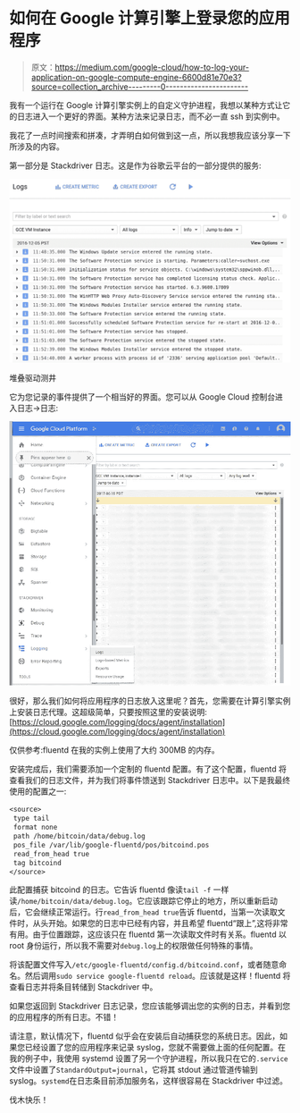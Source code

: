 # 如何在 Google 计算引擎上登录您的应用程序

> 原文：<https://medium.com/google-cloud/how-to-log-your-application-on-google-compute-engine-6600d81e70e3?source=collection_archive---------0----------------------->

我有一个运行在 Google 计算引擎实例上的自定义守护进程，我想以某种方式让它的日志进入一个更好的界面。某种方法来记录日志，而不必一直 ssh 到实例中。

我花了一点时间搜索和拼凑，才弄明白如何做到这一点，所以我想我应该分享一下所涉及的内容。

第一部分是 Stackdriver 日志。这是作为谷歌云平台的一部分提供的服务:

![](img/e108473488366d2cf21fefa5b938e579.png)

堆叠驱动测井

它为您记录的事件提供了一个相当好的界面。您可以从 Google Cloud 控制台进入日志->日志:

![](img/6c0a76f653cba01140f4a94b89de82a3.png)

很好，那么我们如何将应用程序的日志放入这里呢？首先，您需要在计算引擎实例上安装日志代理。这超级简单，只要按照这里的安装说明:[https://cloud.google.com/logging/docs/agent/installation](https://cloud.google.com/logging/docs/agent/installation)

仅供参考:fluentd 在我的实例上使用了大约 300MB 的内存。

安装完成后，我们需要添加一个定制的 fluentd 配置。有了这个配置，fluentd 将查看我们的日志文件，并为我们将事件馈送到 Stackdriver 日志中。以下是我最终使用的配置之一:

```
<source>
 type tail
 format none
 path /home/bitcoin/data/debug.log
 pos_file /var/lib/google-fluentd/pos/bitcoind.pos
 read_from_head true
 tag bitcoind
</source>
```

此配置捕获 bitcoind 的日志。它告诉 fluentd 像读`tail -f` 一样读`/home/bitcoin/data/debug.log`。它应该跟踪它停止的地方，所以重新启动后，它会继续正常运行。行`read_from_head true`告诉 fluentd，当第一次读取文件时，从头开始。如果您的日志中已经有内容，并且希望 fluentd“跟上”,这将非常有用。由于位置跟踪，这应该只在 fluentd 第一次读取文件时有关系。fluentd 以 root 身份运行，所以我不需要对`debug.log`上的权限做任何特殊的事情。

将该配置文件写入`/etc/google-fluentd/config.d/bitcoind.conf`，或者随意命名。然后调用`sudo service google-fluentd reload`。应该就是这样！fluentd 将查看日志并将条目转储到 Stackdriver 中。

如果您返回到 Stackdriver 日志记录，您应该能够调出您的实例的日志，并看到您的应用程序的所有日志。不错！

请注意，默认情况下，fluentd 似乎会在安装后自动捕获您的系统日志。因此，如果您已经设置了您的应用程序来记录 syslog，您就不需要做上面的任何配置。在我的例子中，我使用 systemd 设置了另一个守护进程，所以我只在它的`.service`文件中设置了`StandardOutput=journal`，它将其 stdout 通过管道传输到 syslog。`systemd`在日志条目前添加服务名，这样很容易在 Stackdriver 中过滤。

伐木快乐！